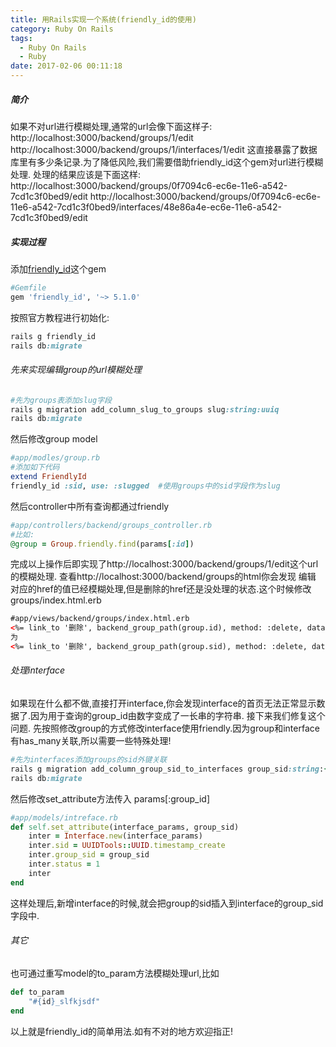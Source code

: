 ```yaml
---
title: 用Rails实现一个系统(friendly_id的使用)
category: Ruby On Rails
tags:
  - Ruby On Rails
  - Ruby
date: 2017-02-06 00:11:18
---
```

##### 简介
如果不对url进行模糊处理,通常的url会像下面这样子:
http://localhost:3000/backend/groups/1/edit
http://localhost:3000/backend/groups/1/interfaces/1/edit
这直接暴露了数据库里有多少条记录.为了降低风险,我们需要借助friendly_id这个gem对url进行模糊处理.
处理的结果应该是下面这样:
http://localhost:3000/backend/groups/0f7094c6-ec6e-11e6-a542-7cd1c3f0bed9/edit
http://localhost:3000/backend/groups/0f7094c6-ec6e-11e6-a542-7cd1c3f0bed9/interfaces/48e86a4e-ec6e-11e6-a542-7cd1c3f0bed9/edit

##### 实现过程
添加[friendly_id](https://github.com/norman/friendly_id)这个gem
```ruby
#Gemfile
gem 'friendly_id', '~> 5.1.0'
```
按照官方教程进行初始化:
```ruby
rails g friendly_id
rails db:migrate
```
###### 先来实现编辑group的url模糊处理
```ruby
#先为groups表添加slug字段
rails g migration add_column_slug_to_groups slug:string:uuiq
rails db:migrate
```
然后修改group model
```ruby
#app/modles/group.rb
#添加如下代码
extend FriendlyId
friendly_id :sid, use: :slugged  #使用groups中的sid字段作为slug
```
然后controller中所有查询都通过friendly
```ruby
#app/controllers/backend/groups_controller.rb
#比如:
@group = Group.friendly.find(params[:id])
```
完成以上操作后即实现了http://localhost:3000/backend/groups/1/edit这个url的模糊处理.
查看http://localhost:3000/backend/groups的html你会发现 编辑 对应的href的值已经模糊处理,但是删除的href还是没处理的状态.这个时候修改groups/index.html.erb
```html
#app/views/backend/groups/index.html.erb
<%= link_to '删除', backend_group_path(group.id), method: :delete, data: { confirm: '确定删除吗?' }, class: 'edit'  %>
为
<%= link_to '删除', backend_group_path(group.sid), method: :delete, data: { confirm: '确定删除吗?' }, class: 'edit'  %>
```
###### 处理interface
如果现在什么都不做,直接打开interface,你会发现interface的首页无法正常显示数据了.因为用于查询的group_id由数字变成了一长串的字符串.
接下来我们修复这个问题.
先按照修改group的方式修改interface使用friendly.因为group和interface有has_many关联,所以需要一些特殊处理!
```ruby
#先为interfaces添加groups的sid外键关联
rails g migration add_column_group_sid_to_interfaces group_sid:string:{50}
rails db:migrate
```
然后修改set_attribute方法传入 params[:group_id]
```ruby
#app/models/intreface.rb
def self.set_attribute(interface_params, group_sid)
    inter = Interface.new(interface_params)
    inter.sid = UUIDTools::UUID.timestamp_create
    inter.group_sid = group_sid
    inter.status = 1
    inter
end
```
这样处理后,新增interface的时候,就会把group的sid插入到interface的group_sid字段中.

###### 其它
也可通过重写model的to_param方法模糊处理url,比如
```ruby
def to_param
    "#{id}_slfkjsdf"
end
```


以上就是friendly_id的简单用法.如有不对的地方欢迎指正!







